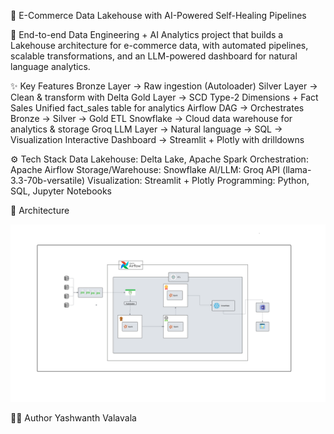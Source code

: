 🛒 E-Commerce Data Lakehouse with AI-Powered Self-Healing Pipelines

🚀 End-to-end Data Engineering + AI Analytics project that builds a Lakehouse architecture for e-commerce data, with automated pipelines, scalable transformations, and an LLM-powered dashboard for natural language analytics.


✨ Key Features
Bronze Layer → Raw ingestion (Autoloader)
Silver Layer → Clean & transform with Delta
Gold Layer → SCD Type-2 Dimensions + Fact Sales
Unified fact_sales table for analytics
Airflow DAG → Orchestrates Bronze → Silver → Gold ETL
Snowflake → Cloud data warehouse for analytics & storage
Groq LLM Layer → Natural language → SQL → Visualization
Interactive Dashboard → Streamlit + Plotly with drilldowns


⚙️ Tech Stack
Data Lakehouse: Delta Lake, Apache Spark
Orchestration: Apache Airflow
Storage/Warehouse: Snowflake
AI/LLM: Groq API (llama-3.3-70b-versatile)
Visualization: Streamlit + Plotly
Programming: Python, SQL, Jupyter Notebooks


📸 Architecture


![E-Commerce Flow](https://github.com/yashwanthvalavala/E-Commerce-Lakehouse-Pipeline/blob/main/architecture%20and%20demo/architecture.png)








👨‍💻 Author
Yashwanth Valavala
